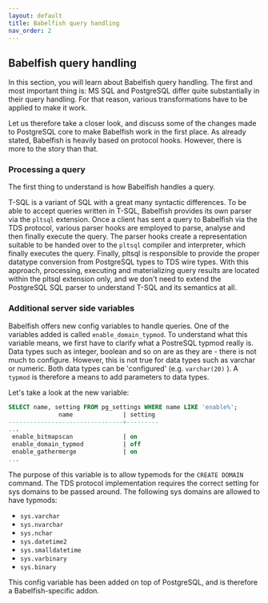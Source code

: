 ```yaml
---
layout: default
title: Babelfish query handling
nav_order: 2
---
```


## Babelfish query handling

In this section, you will learn about Babelfish query handling. The first and
most important thing is: MS SQL and PostgreSQL differ quite substantially in their query handling.
For that reason, various transformations have to be applied to make it work.

Let us therefore take a closer look, and discuss some of the changes made to PostgreSQL
core to make Babelfish work in the first place. As already stated, Babelfish is
heavily based on protocol hooks. However, there is more to the story than that. 


### Processing a query

The first thing to understand is how Babelfish handles a query. 

T-SQL is a variant of SQL with a great many syntactic differences. To be able to
accept queries written in T-SQL, Babelfish provides its own parser via the
`pltsql` extension. Once a client has sent a query to Babelfish via the TDS
protocol, various parser hooks are employed to parse, analyse and then finally
execute the query.  The parser hooks create a representation suitable to be
handed over to the `pltsql` compiler and interpreter, which finally executes the
query.  Finally, pltsql is responsible to provide the proper datatype
conversion from PostgreSQL types to TDS wire types. With this approach,
processing, executing and materializing query results are located within the
pltsql extension only, and we don't need to extend the PostgreSQL SQL parser to
understand T-SQL and its semantics at all.


### Additional server side variables

Babelfish offers new config variables to handle queries. One of the variables
added is called <code>enable_domain_typmod</code>. To understand what this variable means,
we first have to clarify what a PostreSQL typmod really is. Data types such as
integer, boolean and so on are as they are - there is not much to configure.
However, this is not true for data types such as varchar or numeric. Both data types
can be 'configured' (e.g. <code>varchar(20)</code> ). A <code>typmod</code> 
is therefore a means to add parameters to data types. 

Let's take a look at the new variable:

```sql
SELECT name, setting FROM pg_settings WHERE name LIKE 'enable%';
              name              | setting
--------------------------------+---------
...
 enable_bitmapscan              | on
 enable_domain_typmod           | off
 enable_gathermerge             | on
...
```

The purpose of this variable is to allow typemods for the <code>CREATE DOMAIN</code> command. The
TDS protocol implementation requires the correct setting for sys domains to be
passed around. The following sys domains are allowed to have typmods:

- <code>sys.varchar</code>
- <code>sys.nvarchar</code>
- <code>sys.nchar</code>
- <code>sys.datetime2</code>
- <code>sys.smalldatetime</code>
- <code>sys.varbinary</code>
- <code>sys.binary </code>

This config variable has been added on top of PostgreSQL, and is therefore a
Babelfish-specific addon.



